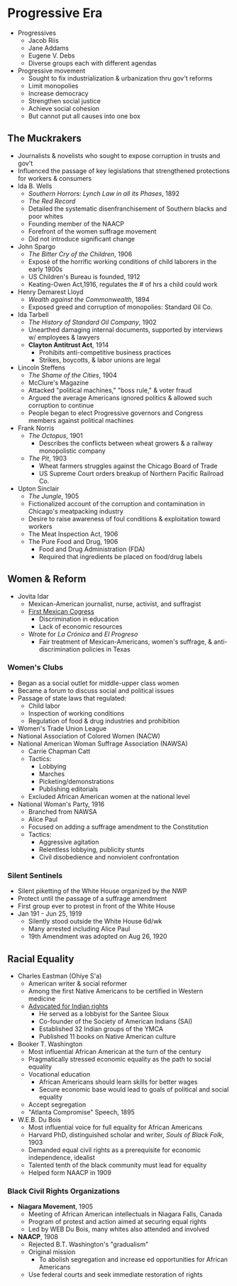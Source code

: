 # Progressive Era

- Progressives
    - Jacob Riis
    - Jane Addams
    - Eugene V. Debs
    - Diverse groups each with different agendas
- Progressive movement
    - Sought to fix industrialization & urbanization thru gov't reforms
    - Limit monopolies
    - Increase democracy
    - Strengthen social justice
    - Achieve social cohesion
    - But cannot put all causes into one box

## The Muckrakers

- Journalists & novelists who sought to expose corruption in trusts and gov't
- Influenced the passage of key legislations that strengthened protections for workers & consumers
- Ida B. Wells
    - *Southern Horrors: Lynch Law in all its Phases*, 1892
    - *The Red Record*
    - Detailed the systematic disenfranchisement of Southern blacks and poor whites
    - Founding member of the NAACP
    - Forefront of the women suffrage movement
    - Did not introduce significant change
- John Spargo
    - *The Bitter Cry of the Children*, 1906
    - Exposé of the horrific working conditions of child laborers in the early 1900s
    - US Children's Bureau is founded, 1912
    - Keating-Owen Act,1916, regulates the # of hrs a child could work
- Henry Demarest Lloyd
    - *Wealth against the Commonwealth*, 1894
    - Exposed greed and corruption of monopolies: Standard Oil Co.
- Ida Tarbell
    - *The History of Standard Oil Company*, 1902
    - Unearthed damaging internal documents, supported by interviews w/ employees & lawyers
    - **Clayton Antitrust Act**, 1914
        - Prohibits anti-competitive business practices
        - Strikes, boycotts, & labor unions are legal
- Lincoln Steffens
    - *The Shame of the Cities*, 1904
    - McClure's Magazine
    - Attacked "political machines," "boss rule," & voter fraud
    - Argued the average Americans ignored politics & allowed such corruption to continue
    - People began to elect Progressive governors and Congress members against political machines
- Frank Norris
    - *The Octopus*, 1901
        - Describes the conflicts between wheat growers & a railway monopolistic company
    - *The Pit*, 1903
        - Wheat farmers struggles against the Chicago Board of Trade
        - US Supreme Court orders breakup of Northern Pacific Railroad Co.
- Upton Sinclair
    - *The Jungle*, 1905
    - Fictionalized account of the corruption and contamination in Chicago's meatpacking industry
    - Desire to raise awareness of foul conditions & exploitation toward workers
    - The Meat Inspection Act, 1906
    - The Pure Food and Drug, 1906
        - Food and Drug Administration (FDA)
        - Required that ingredients be placed on food/drug labels

## Women & Reform

- Jovita Idar
    - Mexican-American journalist, nurse, activist, and suffragist
    - <ins>First Mexican Cogress</ins>
        - Discrimination in education
        - Lack of economic resources
    - Wrote for *La Crónica* and *El Progreso*
        - Fair treatment of Mexican-Americans, women's suffrage, & anti-discrimination policies in Texas

### Women's Clubs

- Began as a social outlet for middle-upper class women
- Became a forum to discuss social and political issues
- Passage of state laws that regulated:
    - Child labor
    - Inspection of working conditions
    - Regulation of food & drug industries and prohibition
- Women's Trade Union League
- National Association of Colored Women (NACW)
- National American Woman Suffrage Association (NAWSA)
    - Carrie Chapman Catt
    - Tactics:
        - Lobbying
        - Marches
        - Picketing/demonstrations
        - Publishing editorials
    - Excluded African American women at the national level
- National Woman's Party, 1916
    - Branched from NAWSA
    - Alice Paul
    - Focused on adding a suffrage amendment to the Constitution
    - Tactics:
        - Aggressive agitation
        - Relentless lobbying, publicity stunts
        - Civil disobedience and nonviolent confrontation

### Silent Sentinels

- Silent piketting of the White House organized by the NWP
- Protect until the passage of a suffrage amendment
- First group ever to protest in front of the White House
- Jan 191 - Jun 25, 1919
    - Silently stood outside the White House 6d/wk
    - Many arrested including Alice Paul
    - 19th Amendment was adopted on Aug 26, 1920

## Racial Equality

- Charles Eastman (Ohíye S'a)
    - American writer & social reformer
    - Among the first Native Americans to be certified in Western medicine
    - <ins>Advocated for Indian rights</ins>
        - He served as a lobbyist for the Santee Sioux
        - Co-founder of the Society of American Indians (SAI)
        - Established 32 Indian groups of the YMCA
        - Published 11 books on Native American culture
- Booker T. Washington
    - Most influential African American at the turn of the century
    - Pragmatically stressed economic equality as the path to social equality
    - Vocational education
        - African Americans should learn skills for better wages
        - Secure economic base would lead to goals of political and social equality
    - Accept segregation
    - "Atlanta Compromise" Speech, 1895
- W.E.B. Du Bois
    - Most influential voice for full equality for African Americans
    - Harvard PhD, distinguished scholar and writer, *Souls of Black Folk*, 1903
    - Demanded equal civil rights as a prerequisite for economic independence, idealist
    - Talented tenth of the black community must lead for equality
    - Helped form NAACP in 1909

### Black Civil Rights Organizations

- **Niagara Movement**, 1905
    - Meeting of African American intellectuals in Niagara Falls, Canada
    - Program of protest and action aimed at securing equal rights
    - Led by WEB Du Bois, many whites also attended and involved
- **NAACP**, 1908
    - Rejected B.T. Washington's "gradualism"
    - Original mission
        - To abolish segregation and increase ed opportunities for African Americans
    - Use federal courts and seek immediate restoration of rights
